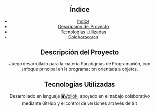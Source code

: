 
<div align="center">
<h1 align="center">
  
## Índice
* [Índice](#índice)
* [Descripción del Proyecto](#descripción-del-proyecto)
* [Tecnologías Utilizadas](#tecnologías-utilizadas)
* [Colaboradores](#colaboradores)


## Descripción del Proyecto
Juego desarrollado para la materia Paradigmas de Programación, con enfoque principal en la programación orientada a objetos.

## Tecnologías Utilizadas
Desarrollado en lenguaje [🖥️Wollok](https://uqbar-project.github.io/website-wollok-ts/), apoyado en el trabajo colaborativo mediante GitHub y el control de versiones a través de Git
